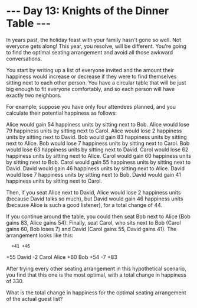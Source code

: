 # --- Day 13: Knights of the Dinner Table ---

   In years past, the holiday feast with your family hasn't gone so well. Not
   everyone gets along! This year, you resolve, will be different. You're
   going to find the optimal seating arrangement and avoid all those awkward
   conversations.

   You start by writing up a list of everyone invited and the amount their
   happiness would increase or decrease if they were to find themselves
   sitting next to each other person. You have a circular table that will be
   just big enough to fit everyone comfortably, and so each person will have
   exactly two neighbors.

   For example, suppose you have only four attendees planned, and you
   calculate their potential happiness as follows:

 Alice would gain 54 happiness units by sitting next to Bob.
 Alice would lose 79 happiness units by sitting next to Carol.
 Alice would lose 2 happiness units by sitting next to David.
 Bob would gain 83 happiness units by sitting next to Alice.
 Bob would lose 7 happiness units by sitting next to Carol.
 Bob would lose 63 happiness units by sitting next to David.
 Carol would lose 62 happiness units by sitting next to Alice.
 Carol would gain 60 happiness units by sitting next to Bob.
 Carol would gain 55 happiness units by sitting next to David.
 David would gain 46 happiness units by sitting next to Alice.
 David would lose 7 happiness units by sitting next to Bob.
 David would gain 41 happiness units by sitting next to Carol.

   Then, if you seat Alice next to David, Alice would lose 2 happiness units
   (because David talks so much), but David would gain 46 happiness units
   (because Alice is such a good listener), for a total change of 44.

   If you continue around the table, you could then seat Bob next to Alice
   (Bob gains 83, Alice gains 54). Finally, seat Carol, who sits next to Bob
   (Carol gains 60, Bob loses 7) and David (Carol gains 55, David gains 41).
   The arrangement looks like this:

      +41 +46
 +55   David    -2
 Carol       Alice
 +60    Bob    +54
      -7  +83

   After trying every other seating arrangement in this hypothetical
   scenario, you find that this one is the most optimal, with a total change
   in happiness of 330.

   What is the total change in happiness for the optimal seating arrangement
   of the actual guest list?

